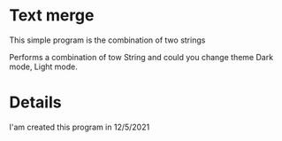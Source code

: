 # Text merge
This simple program is the combination of two strings


Performs a combination of tow String and could you change theme Dark mode, Light mode.

# Details
I'am created this program in 
12/5/2021
![This is an image](R:/HitPaw/img_1.png.md)
